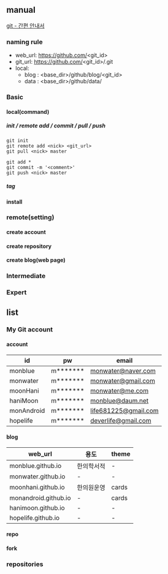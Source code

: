 ## manual
[git - 간편 안내서](https://rogerdudler.github.io/git-guide/index.ko.html)

### naming rule
- web_url: https://github.com/<git_id>
- git_url: https://github.com/<git_id>/<repo>.git
- local: 
  - blog : <base_dir>/github/blog/<git_id>
  - data : <base_dir>/github/data/<repo>

### Basic

#### local(command)
##### init / remote add / commit / pull / push

```
git init
git remote add <nick> <git_url>
git pull <nick> master

git add *
git commit -m '<comment>'
git push <nick> master
```

##### tag

#### install
[](url)

### remote(setting)

#### create account

#### create repository

#### create blog(web page)


### Intermediate


### Expert



## list



### My Git account

#### account
| id | pw | email |
|-----|-----|-------|
| monblue | m******* | monwater@naver.com |
| monwater | m******* | monwater@gmail.com |
| moonHani | m******* | monwater@me.com |
| haniMoon | m******* | monblue@daum.net |
| monAndroid | m******* | life681225@gmail.com |
| hopelife | m******* | deverlife@gmail.com |

#### blog
| web_url | 용도 | theme |
|-----|-----|-------|
| monblue.github.io | 한의학서적 | - |
| monwater.github.io | - | - |
| moonhani.github.io | 한의원운영 | cards |
| monandroid.github.io | -  | cards |
| hanimoon.github.io | - | - |
| hopelife.github.io | - | - |

#### repo



#### fork



### repositories

